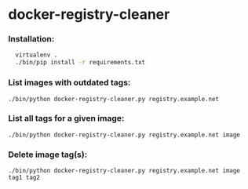 # docker-registry-cleaner

### Installation:
```bash
  virtualenv .
  ./bin/pip install -r requirements.txt
```

### List images with outdated tags:
  `./bin/python docker-registry-cleaner.py registry.example.net`

### List all tags for a given image:
  `./bin/python docker-registry-cleaner.py registry.example.net image`

### Delete image tag(s):
  `./bin/python docker-registry-cleaner.py registry.example.net image tag1 tag2`
